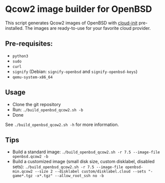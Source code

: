 # Qcow2 image builder for OpenBSD

This script generates Qcow2 images of OpenBSD with [cloud-init](https://cloud-init.io/) pre-installed.
The images are ready-to-use for your favorite cloud provider.

## Pre-requisites:

* `python3`
* `sudo`
* `curl`
* `signify` (Debian: `signify-openbsd` and `signify-openbsd-keys`)
* `qemu-system-x86_64`

## Usage

* Clone the git repository
* Run: `./build_openbsd_qcow2.sh -b`
* Done

See `./build_openbsd_qcow2.sh -h` for more information.

## Tips

* Build a standard image: `./build_openbsd_qcow2.sh -r 7.5 --image-file openbsd.qcow2 -b`
* Build a customized image (small disk size, custom disklabel, disabled sets): `./build_openbsd_qcow2.sh -r 7.5 --image-file openbsd-min.qcow2 --size 2 --disklabel custom/disklabel.cloud --sets "-game*.tgz -x*.tgz" --allow_root_ssh no -b`
